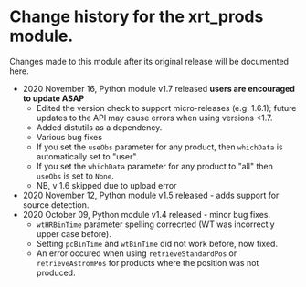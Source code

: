 # Change history for the xrt_prods module.

Changes made to this module after its original release will be documented here.

* 2020 November 16, Python module v1.7 released **users are encouraged to update ASAP**
   * Edited the version check to support micro-releases (e.g. 1.6.1); future updates to the API
     may cause errors when using versions <1.7.
   * Added distutils as a dependency.
   * Various bug fixes
   * If you set the `useObs` parameter for any product, then `whichData` is automatically set to "user".
   * If you set the `whichData` parameter for any product to "all" then `useObs` is set to `None`.
   * NB, v 1.6 skipped due to upload error
* 2020 November 12, Python module v1.5 released - adds support for source detection.
* 2020 October 09, Python module v1.4 released  - minor bug fixes.
   * `wtHRBinTime` parameter spelling correcrted (WT was incorrectly upper case before).
   * Setting `pcBinTime` and `wtBinTime` did not work before, now fixed.
   * An error occured when using `retrieveStandardPos` or `retrieveAstromPos` for products where the position was not produced.

